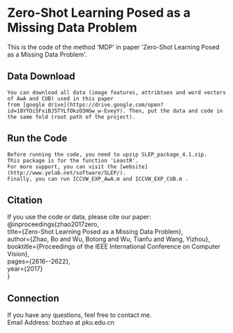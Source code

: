 # Zero-Shot Learning Posed as a Missing Data Problem

This is the code of the method 'MDP' in paper 'Zero-Shot Learning Posed as a Missing Data Problem'.

## Data Download
	You can download all data (image features, attribtues and word vectors of AwA and CUB) used in this paper 
	from [google drive](https://drive.google.com/open?id=18YYOi5FxiBJ5TYLfOkzO3HGw_w-EveyY). Then, put the data and code in 
	the same fold (root path of the project).

## Run the Code
	Before running the code, you need to upzip SLEP_package_4.1.zip. 
	This package is for the function 'LeastR'. 
	For more support, you can visit the [website](http://www.yelab.net/software/SLEP/). 
	Finally, you can run ICCVW_EXP_AwA.m and ICCVW_EXP_CUB.m . 

## Citation
If you use the code or data, please cite our paper:<br>
@inproceedings{zhao2017zero,<br>
   title={Zero-Shot Learning Posed as a Missing Data Problem},<br>
   author={Zhao, Bo and Wu, Botong and Wu, Tianfu and Wang, Yizhou},<br>
   booktitle={Proceedings of the IEEE International Conference on Computer Vision},<br>
   pages={2616--2622},<br>
   year={2017}<br>
}

## Connection
If you have any questions, feel free to contact me.<br>
Email Address: bozhao  at  pku.edu.cn
